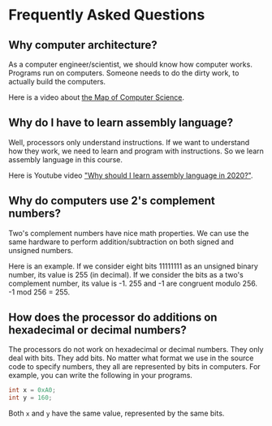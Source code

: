 # Frequently Asked Questions

## Why computer architecture?

As a computer engineer/scientist, we should know how computer works. Programs
run on computers. Someone needs to do the dirty work, to actually build the
computers. 

Here is a video about [the Map of Computer
Science](https://www.youtube.com/watch?v=SzJ46YA_RaA).

## Why do I have to learn assembly language?

Well, processors only understand instructions. If we want to understand how
they work, we need to learn and program with instructions. So we learn assembly
language in this course. 

Here is Youtube video ["Why should I learn assembly language in
2020?"](https://www.youtube.com/watch?v=iYRl50gtprA).

## Why do computers use 2's complement numbers?

Two's complement numbers have nice math properties. We can use the same hardware
to perform addition/subtraction on both signed and unsigned numbers.

Here is an example. If we consider eight bits 11111111 as an unsigned binary
number, its value is 255 (in decimal). If we consider the bits as a two's
complement number, its value is -1. 255 and -1 are congruent modulo
256.  -1 mod 256 = 255.

## How does the processor do additions on hexadecimal or decimal numbers?

The processors do not work on hexadecimal or decimal numbers. They only deal
with bits. They add bits. No matter what format we use in the source code to
specify numbers, they all are represented by bits in computers. For example,
you can write the following in your programs.

```C
int x = 0xA0; 
int y = 160; 
```

Both ```x``` and ```y``` have the same value, represented by the same bits.

